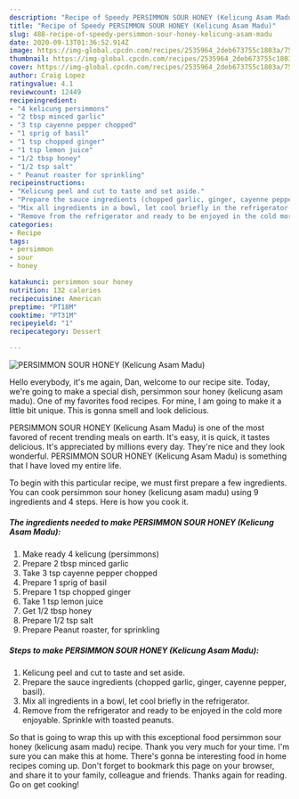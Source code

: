 ```yaml
---
description: "Recipe of Speedy PERSIMMON SOUR HONEY (Kelicung Asam Madu)"
title: "Recipe of Speedy PERSIMMON SOUR HONEY (Kelicung Asam Madu)"
slug: 488-recipe-of-speedy-persimmon-sour-honey-kelicung-asam-madu
date: 2020-09-13T01:36:52.914Z
image: https://img-global.cpcdn.com/recipes/2535964_2deb673755c1803a/751x532cq70/persimmon-sour-honey-kelicung-asam-madu-recipe-main-photo.jpg
thumbnail: https://img-global.cpcdn.com/recipes/2535964_2deb673755c1803a/751x532cq70/persimmon-sour-honey-kelicung-asam-madu-recipe-main-photo.jpg
cover: https://img-global.cpcdn.com/recipes/2535964_2deb673755c1803a/751x532cq70/persimmon-sour-honey-kelicung-asam-madu-recipe-main-photo.jpg
author: Craig Lopez
ratingvalue: 4.1
reviewcount: 12449
recipeingredient:
- "4 kelicung persimmons"
- "2 tbsp minced garlic"
- "3 tsp cayenne pepper chopped"
- "1 sprig of basil"
- "1 tsp chopped ginger"
- "1 tsp lemon juice"
- "1/2 tbsp honey"
- "1/2 tsp salt"
- " Peanut roaster for sprinkling"
recipeinstructions:
- "Kelicung peel and cut to taste and set aside."
- "Prepare the sauce ingredients (chopped garlic, ginger, cayenne pepper, basil)."
- "Mix all ingredients in a bowl, let cool briefly in the refrigerator."
- "Remove from the refrigerator and ready to be enjoyed in the cold more enjoyable. Sprinkle with toasted peanuts."
categories:
- Recipe
tags:
- persimmon
- sour
- honey

katakunci: persimmon sour honey 
nutrition: 132 calories
recipecuisine: American
preptime: "PT18M"
cooktime: "PT31M"
recipeyield: "1"
recipecategory: Dessert

---
```



![PERSIMMON SOUR HONEY (Kelicung Asam Madu)](https://img-global.cpcdn.com/recipes/2535964_2deb673755c1803a/751x532cq70/persimmon-sour-honey-kelicung-asam-madu-recipe-main-photo.jpg)

Hello everybody, it's me again, Dan, welcome to our recipe site. Today, we're going to make a special dish, persimmon sour honey (kelicung asam madu). One of my favorites food recipes. For mine, I am going to make it a little bit unique. This is gonna smell and look delicious.

PERSIMMON SOUR HONEY (Kelicung Asam Madu) is one of the most favored of recent trending meals on earth. It's easy, it is quick, it tastes delicious. It's appreciated by millions every day. They're nice and they look wonderful. PERSIMMON SOUR HONEY (Kelicung Asam Madu) is something that I have loved my entire life.




To begin with this particular recipe, we must first prepare a few ingredients. You can cook persimmon sour honey (kelicung asam madu) using 9 ingredients and 4 steps. Here is how you cook it.

<!--inarticleads1-->

##### The ingredients needed to make PERSIMMON SOUR HONEY (Kelicung Asam Madu):

1. Make ready 4 kelicung (persimmons)
1. Prepare 2 tbsp minced garlic
1. Take 3 tsp cayenne pepper chopped
1. Prepare 1 sprig of basil
1. Prepare 1 tsp chopped ginger
1. Take 1 tsp lemon juice
1. Get 1/2 tbsp honey
1. Prepare 1/2 tsp salt
1. Prepare  Peanut roaster, for sprinkling




<!--inarticleads2-->

##### Steps to make PERSIMMON SOUR HONEY (Kelicung Asam Madu):

1. Kelicung peel and cut to taste and set aside.
1. Prepare the sauce ingredients (chopped garlic, ginger, cayenne pepper, basil).
1. Mix all ingredients in a bowl, let cool briefly in the refrigerator.
1. Remove from the refrigerator and ready to be enjoyed in the cold more enjoyable. Sprinkle with toasted peanuts.




So that is going to wrap this up with this exceptional food persimmon sour honey (kelicung asam madu) recipe. Thank you very much for your time. I'm sure you can make this at home. There's gonna be interesting food in home recipes coming up. Don't forget to bookmark this page on your browser, and share it to your family, colleague and friends. Thanks again for reading. Go on get cooking!
